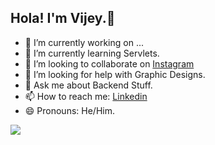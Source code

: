 ## Hola! I'm Vijey.👋


- 🔭 I’m currently working on ...
- 🌱 I’m currently learning Servlets.
- 👯 I’m looking to collaborate on [Instagram]()
- 🤔 I’m looking for help with Graphic Designs.
- 💬 Ask me about Backend Stuff.
- 📫 How to reach me: [Linkedin](https://www.linkedin.com/in/vijeyakumar-r-911a0a193/)
- 😄 Pronouns: He/Him.

<img src = "https://github-readme-stats.vercel.app/api?username=Vijeyakumar26&&show_icons=true&title_color=ffffff&icon_color=bb2acf&text_color=daf7dc&bg_color=151515">
